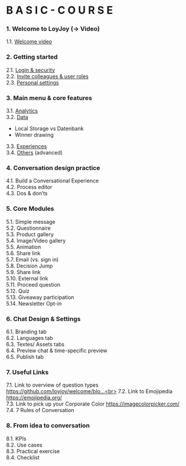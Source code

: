 # B A S I C - C O U R S E

### 1. Welcome to LoyJoy (-> Video)

1.1.  [Welcome video](welcome/welcome_to_loyjoy.md) <br>

### 2. Getting started

2.1.  [Login & security](start/login_and_security.md) <br>
2.2.  [Invite colleagues & user roles](start/roles.md) <br>
2.3.  [Personal settings](start/personal_settings.md) <br>

### 3. Main menu & core features

3.1.  [Analytics](menu/analytics.md) <br>
3.2.  [Data](menu/data.md) <br>
+ Local Storage vs Datenbank
+ Winner drawing <br>

3.3.  [Experiences](menu/experiences.md) <br>
3.4.  [Others](menu/others.md) (advanced) <br>

### 4. Conversation design practice  

4.1.  Build a Conversational Experience <br>
4.2.  Process editor <br>
4.3.  Dos & don’ts <br>

### 5. Core Modules
5.1.  Simple message <br>
5.2.  Questionnaire <br>
5.3.  Product gallery <br>
5.4.  Image/Video gallery <br>
5.5.  Animation <br>
5.6.  Share link <br>
5.7.  Email (vs. sign in) <br>
5.8.  Decision Jump <br>
5.9.  Share link <br>
5.10. External link <br>
5.11. Proceed question <br>
5.12. Quiz<br>
5.13. Giveaway participation <br>
5.14. Newsletter Opt-in <br>

### 6. Chat Design & Settings
6.1.  Branding tab <br>
6.2.  Languages tab <br>
6.3.  Textes/ Assets tabs <br>
6.4.  Preview chat & time-specific preview <br>
6.5.  Publish tab <br>

### 7. Useful Links
7.1.  Link to overview of question types https://github.com/loyjoy/welcome/blo...<br>
7.2.  Link to Emojipedia https://emojipedia.org/ <br>
7.3.  Link to pick up your Corporate Color https://imagecolorpicker.com/ <br>
7.4.  7 Rules of Conversation <br>

### 8. From idea to conversation
8.1.  KPIs <br>
8.2.  Use cases <br>
8.3.  Practical exercise <br>
8.4.  Checklist <br>
